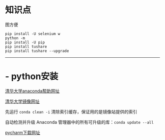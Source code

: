 # 知识点

图方便 
```
pip install -U selenium w
python -m
pip install -U pip
pip install tushare
pip install tushare --upgrade
```

---
# - python安装

[清华大学anaconda帮助网址](https://mirrors.tuna.tsinghua.edu.cn/help/anaconda/)

[清华大学镜像网址](https://mirrors.tuna.tsinghua.edu.cn/anaconda/archive/?C=M&O=D)

先运行 `conda clean -i` 清除索引缓存，保证用的是镜像站提供的索引

自动检测并升级 Anaconda 管理器中的所有可升级的库：`conda update --all`

[pycharm下载网址](https://www.jetbrains.com/zh-cn/pycharm/download/#section=windows)